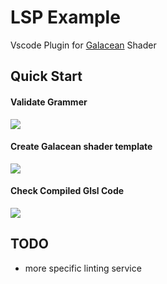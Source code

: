 # LSP Example

Vscode Plugin for [Galacean](https://galacean.antgroup.com/#/) Shader

## Quick Start

#### Validate Grammer

<img src="https://mdn.alipayobjects.com/huamei_pgtf0j/afts/img/A*GjKrQ6ZFks8AAAAAAAAAAAAADvmXAQ/original">

#### Create Galacean shader template

<img src="https://mdn.alipayobjects.com/huamei_pgtf0j/afts/img/A*MSKITqLZBK4AAAAAAAAAAAAADvmXAQ/original">

#### Check Compiled Glsl Code

<img src="https://mdn.alipayobjects.com/huamei_pgtf0j/afts/img/A*i_dzTrc7gqQAAAAAAAAAAAAADvmXAQ/original">

## TODO

- more specific linting service
